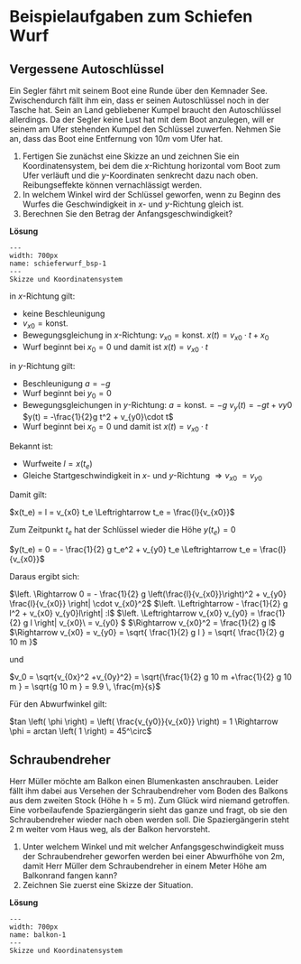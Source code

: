 # Beispielaufgaben zum Schiefen Wurf

## Vergessene Autoschlüssel

Ein Segler fährt mit seinem Boot eine Runde über den Kemnader See. Zwischendurch fällt ihm ein, dass er seinen Autoschlüssel noch in der Tasche hat. Sein an Land gebliebener Kumpel braucht den Autoschlüssel allerdings.
Da der Segler keine Lust hat mit dem Boot anzulegen, will er seinem am Ufer stehenden Kumpel den Schlüssel zuwerfen. Nehmen Sie an, dass das Boot eine Entfernung von $10 m$ vom Ufer hat.

1. Fertigen Sie zunächst eine Skizze an und zeichnen Sie ein Koordinatensystem, bei dem die $x$-Richtung horizontal vom Boot zum Ufer verläuft und die $y$-Koordinaten senkrecht dazu nach oben. Reibungseffekte können vernachlässigt werden.
1. In welchem Winkel wird der Schlüssel geworfen, wenn zu Beginn des Wurfes die Geschwindigkeit in $x$- und $y$-Richtung gleich ist. 
1. Berechnen Sie den Betrag der Anfangsgeschwindigkeit? 

**Lösung**

```{figure} Bilder/SchieferWurf-out.png
---
width: 700px
name: schieferwurf_bsp-1
---
Skizze und Koordinatensystem
 ```

in $x$-Richtung gilt: 
* keine Beschleunigung
* $v_{x0} = \text{konst.}$ 
* Bewegungsgleichung in $x$-Richtung: 
    $v_{x0} = \text{konst.}$ 
	$x(t) = v_{x0}\cdot t + x_0$
* Wurf beginnt bei $x_0 = 0$ und damit ist $x(t) = v_{x0}\cdot t$

in $y$-Richtung gilt: 
* Beschleunigung $a = -g$
* Wurf beginnt bei $y_0 = 0$ 
* Bewegungsgleichungen in $y$-Richtung: 
    $a = \text{konst.} = -g$
    $v_y(t) = -gt+v{y0}$
    $y(t) = -\frac{1}{2}g t^2 + v_{y0}\cdot t$
* Wurf beginnt bei $x_0 = 0$ und damit ist $x(t) = v_{x0}\cdot t$

Bekannt ist:
* Wurfweite $l = x\left( t_e\right)$
* Gleiche Startgeschwindigkeit in $x$- und $y$-Richtung $\Rightarrow v_{x0}\ = v_{y0}$

Damit gilt:

$x(t_e) = l = v_{x0} t_e \Leftrightarrow t_e = \frac{l}{v_{x0}}$

Zum Zeitpunkt $t_e$ hat der Schlüssel wieder die Höhe $y \left( t_e \right) = 0$

$y(t_e) = 0 = - \frac{1}{2} g t_e^2 + v_{y0} t_e \Leftrightarrow t_e = \frac{l}{v_{x0}}$

Daraus ergibt sich:

$\left. \Rightarrow 0 = - \frac{1}{2} g \left(\frac{l}{v_{x0}}\right)^2 + v_{y0} \frac{l}{v_{x0}} \right| \cdot v_{x0}^2$
$\left. \Leftrightarrow - \frac{1}{2} g l^2 +  v_{x0} v_{y0}l\right| :l$
$\left. \Leftrightarrow v_{x0} v_{y0} = \frac{1}{2} g l  \right| v_{x0}\ = v_{y0} $
$\Rightarrow v_{x0}^2 = \frac{1}{2} g l$
$\Rightarrow v_{x0} = v_{y0} = \sqrt{ \frac{1}{2} g l } = \sqrt{ \frac{1}{2} g 10 m }$

und 

$v_0 = \sqrt{v_{0x}^2 +v_{0y}^2} = \sqrt{\frac{1}{2} g 10 m +\frac{1}{2} g 10 m } = \sqrt{g 10 m } = 9.9 \, \frac{m}{s}$

Für den Abwurfwinkel gilt:

$tan \left( \phi \right) = \left( \frac{v_{y0}}{v_{x0}} \right) = 1 \Rightarrow \phi = arctan \left( 1 \right) = 45^\circ$

## Schraubendreher

Herr Müller möchte am Balkon einen Blumenkasten anschrauben. Leider fällt ihm dabei aus Versehen der Schraubendreher vom Boden des Balkons aus dem zweiten Stock (Höhe h = 5 m). Zum Glück wird niemand getroffen. Eine vorbeilaufende Spaziergängerin sieht das ganze und fragt, ob sie den Schraubendreher wieder nach oben werden soll. Die Spaziergängerin steht 2 m weiter vom Haus weg, als der Balkon hervorsteht. 

1. Unter welchem Winkel und mit welcher Anfangsgeschwindigkeit muss der Schraubendreher geworfen werden bei einer Abwurfhöhe von 2m, damit Herr Müller dem Schraubendreher in einem Meter Höhe am Balkonrand fangen kann? 
1. Zeichnen Sie zuerst eine Skizze der Situation.

**Lösung**

```{figure} Bilder/Balkon_Schraubendreher.png
---
width: 700px
name: balkon-1
---
Skizze und Koordinatensystem
 ```